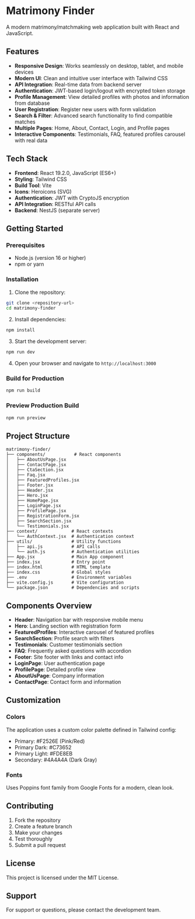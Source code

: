 # Matrimony Finder

A modern matrimony/matchmaking web application built with React and JavaScript.

## Features

- **Responsive Design**: Works seamlessly on desktop, tablet, and mobile devices
- **Modern UI**: Clean and intuitive user interface with Tailwind CSS
- **API Integration**: Real-time data from backend server
- **Authentication**: JWT-based login/logout with encrypted token storage
- **Profile Management**: View detailed profiles with photos and information from database
- **User Registration**: Register new users with form validation
- **Search & Filter**: Advanced search functionality to find compatible matches
- **Multiple Pages**: Home, About, Contact, Login, and Profile pages
- **Interactive Components**: Testimonials, FAQ, featured profiles carousel with real data

## Tech Stack

- **Frontend**: React 19.2.0, JavaScript (ES6+)
- **Styling**: Tailwind CSS
- **Build Tool**: Vite
- **Icons**: Heroicons (SVG)
- **Authentication**: JWT with CryptoJS encryption
- **API Integration**: RESTful API calls
- **Backend**: NestJS (separate server)

## Getting Started

### Prerequisites

- Node.js (version 16 or higher)
- npm or yarn

### Installation

1. Clone the repository:
```bash
git clone <repository-url>
cd matrimony-finder
```

2. Install dependencies:
```bash
npm install
```

3. Start the development server:
```bash
npm run dev
```

4. Open your browser and navigate to `http://localhost:3000`

### Build for Production

```bash
npm run build
```

### Preview Production Build

```bash
npm run preview
```

## Project Structure

```
matrimony-finder/
├── components/           # React components
│   ├── AboutUsPage.jsx
│   ├── ContactPage.jsx
│   ├── CtaSection.jsx
│   ├── Faq.jsx
│   ├── FeaturedProfiles.jsx
│   ├── Footer.jsx
│   ├── Header.jsx
│   ├── Hero.jsx
│   ├── HomePage.jsx
│   ├── LoginPage.jsx
│   ├── ProfilePage.jsx
│   ├── RegistrationForm.jsx
│   ├── SearchSection.jsx
│   └── Testimonials.jsx
├── context/             # React contexts
│   └── AuthContext.jsx  # Authentication context
├── utils/               # Utility functions
│   ├── api.js           # API calls
│   └── auth.js          # Authentication utilities
├── App.jsx              # Main App component
├── index.jsx            # Entry point
├── index.html           # HTML template
├── index.css            # Global styles
├── .env                 # Environment variables
├── vite.config.js       # Vite configuration
└── package.json         # Dependencies and scripts
```

## Components Overview

- **Header**: Navigation bar with responsive mobile menu
- **Hero**: Landing section with registration form
- **FeaturedProfiles**: Interactive carousel of featured profiles
- **SearchSection**: Profile search with filters
- **Testimonials**: Customer testimonials section
- **FAQ**: Frequently asked questions with accordion
- **Footer**: Site footer with links and contact info
- **LoginPage**: User authentication page
- **ProfilePage**: Detailed profile view
- **AboutUsPage**: Company information
- **ContactPage**: Contact form and information

## Customization

### Colors

The application uses a custom color palette defined in Tailwind config:
- Primary: #F2526E (Pink/Red)
- Primary Dark: #C73652
- Primary Light: #FDE8EB
- Secondary: #4A4A4A (Dark Gray)

### Fonts

Uses Poppins font family from Google Fonts for a modern, clean look.

## Contributing

1. Fork the repository
2. Create a feature branch
3. Make your changes
4. Test thoroughly
5. Submit a pull request

## License

This project is licensed under the MIT License.

## Support

For support or questions, please contact the development team.